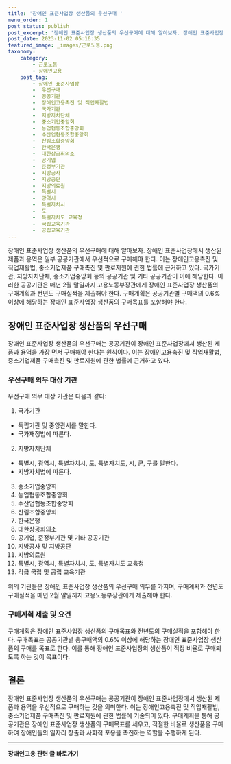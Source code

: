```yaml
---
title: '장애인 표준사업장 생산품의 우선구매 '
menu_order: 1
post_status: publish
post_excerpt: '장애인 표준사업장 생산품의 우선구매에 대해 알아보자. 장애인 표준사업장에서 생산된 제품과 용역은 일부 공공기관에서 우선적으로 구매해야 한다. 이는 장애인고용촉진 및 직업재활법, 중소기업제품 구매촉진 및 판로지원에 관한 법률에 근거하고 있다. 국가기관, 지방자치단체, 중소기업중앙회 등의 공공기관 및 기타 공공기관이 이에 해당한다. 이러한 공공기관은 매년 2월 말일까지 고용노동부장관에게 장애인 표준사업장 생산품의 구매계획과 전년도 구매실적을 제출해야 한다. 구매계획은 공공기관별 구매액의 0.6  이상에 해당하는 장애인 표준사업장 생산품의 구매목표를 포함해야 한다.'
post_date: 2023-11-02 05:16:35
featured_image: _images/근로노동.png
taxonomy:
    category:
        - 근로노동
        - 장애인고용
    post_tag:
        - 장애인 표준사업장
        -  우선구매
        -  공공기관
        -  장애인고용촉진 및 직업재활법
        -  국가기관
        -  지방자치단체
        -  중소기업중앙회
        -  농업협동조합중앙회
        -  수산업협동조합중앙회
        -  산림조합중앙회
        -  한국은행
        -  대한상공회의소
        -  공기업
        -  준정부기관
        -  지방공사
        -  지방공단
        -  지방의료원
        -  특별시
        -  광역시
        -  특별자치시
        -  도
        -  특별자치도 교육청
        -  국립교육기관
        -  공립교육기관
---
```



장애인 표준사업장 생산품의 우선구매에 대해 알아보자. 장애인 표준사업장에서 생산된 제품과 용역은 일부 공공기관에서 우선적으로 구매해야 한다. 이는 장애인고용촉진 및 직업재활법, 중소기업제품 구매촉진 및 판로지원에 관한 법률에 근거하고 있다. 국가기관, 지방자치단체, 중소기업중앙회 등의 공공기관 및 기타 공공기관이 이에 해당한다. 이러한 공공기관은 매년 2월 말일까지 고용노동부장관에게 장애인 표준사업장 생산품의 구매계획과 전년도 구매실적을 제출해야 한다. 구매계획은 공공기관별 구매액의 0.6% 이상에 해당하는 장애인 표준사업장 생산품의 구매목표를 포함해야 한다.

## 장애인 표준사업장 생산품의 우선구매

장애인 표준사업장 생산품의 우선구매는 공공기관이 장애인 표준사업장에서 생산된 제품과 용역을 가장 먼저 구매해야 한다는 원칙이다. 이는 장애인고용촉진 및 직업재활법, 중소기업제품 구매촉진 및 판로지원에 관한 법률에 근거하고 있다.

### 우선구매 의무 대상 기관

우선구매 의무 대상 기관은 다음과 같다:

1. 국가기관
- 독립기관 및 중앙관서를 말한다.
- 국가재정법에 따른다.

2. 지방자치단체
- 특별시, 광역시, 특별자치시, 도, 특별자치도, 시, 군, 구를 말한다.
- 지방자치법에 따른다.

3. 중소기업중앙회
4. 농업협동조합중앙회
5. 수산업협동조합중앙회
6. 산림조합중앙회
7. 한국은행
8. 대한상공회의소
9. 공기업, 준정부기관 및 기타 공공기관
10. 지방공사 및 지방공단
11. 지방의료원
12. 특별시, 광역시, 특별자치시, 도, 특별자치도 교육청
13. 각급 국립 및 공립 교육기관

위의 기관들은 장애인 표준사업장 생산품의 우선구매 의무를 가지며, 구매계획과 전년도 구매실적을 매년 2월 말일까지 고용노동부장관에게 제출해야 한다.

### 구매계획 제출 및 요건

구매계획은 장애인 표준사업장 생산품의 구매목표와 전년도의 구매실적을 포함해야 한다. 구매목표는 공공기관별 총구매액의 0.6% 이상에 해당하는 장애인 표준사업장 생산품의 구매를 목표로 한다. 이를 통해 장애인 표준사업장의 생산품이 적정 비율로 구매되도록 하는 것이 목표이다.

## 결론

장애인 표준사업장 생산품의 우선구매는 공공기관이 장애인 표준사업장에서 생산된 제품과 용역을 우선적으로 구매하는 것을 의미한다. 이는 장애인고용촉진 및 직업재활법, 중소기업제품 구매촉진 및 판로지원에 관한 법률에 기술되어 있다. 구매계획을 통해 공공기관은 장애인 표준사업장 생산품의 구매목표를 세우고, 적절한 비율로 생산품을 구매하여 장애인들의 일자리 창출과 사회적 포용을 촉진하는 역할을 수행하게 된다.
<!-- wp:separator -->
<hr class="wp-block-separator has-alpha-channel-opacity"/>
<!-- /wp:separator -->

<!-- wp:group {"backgroundColor":"base","layout":{"type":"constrained"}} -->
<div class="wp-block-group has-base-background-color has-background"><!-- wp:paragraph {"align":"center","fontSize":"medium"} -->
<p class="has-text-align-center has-large-font-size"><strong>장애인고용 관련 글 바로가기</strong></p>
<!-- /wp:paragraph -->


<!-- wp:latest-posts
{"categories":[{"id":11037,"count":19,"description":"","link":"https://uknowlaw.com/category/%ec%9e%a5%ec%95%a0%ec%9d%b8%ea%b3%a0%ec%9a%a9/","name":"장애인고용","slug":"장애인고용","taxonomy":"category","parent":0,"meta":[],"_links":{"self":[{"href":"https://uknowlaw.com/wp-json/wp/v2/categories/11037"}],"collection":[{"href":"https://uknowlaw.com/wp-json/wp/v2/categories"}],"about":[{"href":"https://uknowlaw.com/wp-json/wp/v2/taxonomies/category"}],"wp:post_type":[{"href":"https://uknowlaw.com/wp-json/wp/v2/posts?categories=11037"}],"curies":[{"name":"wp","href":"https://api.w.org/{rel}","templated":true}]}}],"postsToShow":100,"excerptLength":28,"postLayout":"grid","columns":2,"featuredImageAlign":"left","featuredImageSizeSlug":"large","fontSize":18px} /--></div>
<!-- /wp:group -->